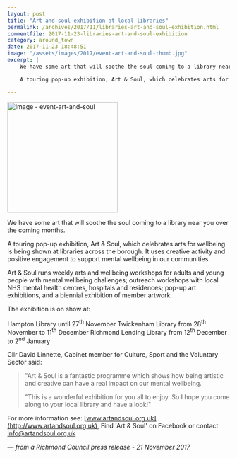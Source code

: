 ```yaml
---
layout: post
title: "Art and soul exhibition at local libraries"
permalink: /archives/2017/11/libraries-art-and-soul-exhibition.html
commentfile: 2017-11-23-libraries-art-and-soul-exhibition
category: around_town
date: 2017-11-23 18:48:51
image: "/assets/images/2017/event-art-and-soul-thumb.jpg"
excerpt: |
    We have some art that will soothe the soul coming to a library near you over the coming months.

    A touring pop-up exhibition, Art & Soul, which celebrates arts for wellbeing is being shown at libraries across the borough. It uses creative activity and positive engagement to support mental wellbeing in our communities.

---
```


<a href="/assets/images/2017/event-art-and-soul.jpg" title="Click for a larger image"><img src="/assets/images/2017/event-art-and-soul-thumb.jpg" width="250" alt="Image - event-art-and-soul"  class="photo right"/></a>

We have some art that will soothe the soul coming to a library near you over the coming months.

A touring pop-up exhibition, Art & Soul, which celebrates arts for wellbeing is being shown at libraries across the borough. It uses creative activity and positive engagement to support mental wellbeing in our communities.

Art & Soul runs weekly arts and wellbeing workshops for adults and young people with mental wellbeing challenges; outreach workshops with local NHS mental health centres, hospitals and residences; pop-up art exhibitions, and a biennial exhibition of member artwork.

The exhibition is on show at:

Hampton Library until 27<sup>th</sup> November
Twickenham Library from 28<sup>th</sup> November to 11<sup>th</sup> December
Richmond Lending Library from 12<sup>th</sup> December to 2<sup>nd</sup> January

Cllr David Linnette, Cabinet member for Culture, Sport and the Voluntary Sector said:

> "Art & Soul is a fantastic programme which shows how being artistic and creative can have a real impact on our mental wellbeing.
> 
> "This is a wonderful exhibition for you all to enjoy. So I hope you come along to your local library and have a look!"

For more information see: [www.artandsoul.org.uk](http://www.artandsoul.org.uk), Find 'Art & Soul' on Facebook or contact <info@artandsoul.org.uk>

<cite>— from a Richmond Council press release - 21 November 2017</cite>

